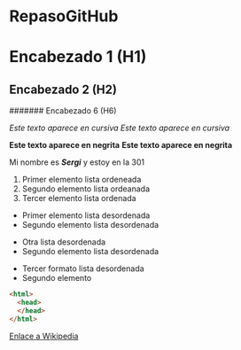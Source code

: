 # RepasoGitHub 
# Encabezado 1 (H1)
## Encabezado 2 (H2)
####### Encabezado 6 (H6)

*Este texto aparece en cursiva*
_Este texto aparece en cursiva_


**Este texto aparece en negrita**
__Este texto aparece en negrita__

Mi nombre es *__Sergi__* y estoy en la 301

1. Primer elemento lista ordeneada
2. Segundo elemento lista ordeanada
3. Tercer elemento lista ordenada


* Primer elemento lista desordenada
* Segundo elemento lista desordenada


- Otra lista desordenada
- Segundo elemento lista desordenada

+ Tercer formato lista desordenada
+ Segundo elemento


```html
<html>
  <head>
  </head>
</html>
```

[Enlace a Wikipedia](https://es.wikipedia.org "Haciendo clic vas a la pagina de Wikipedia")


